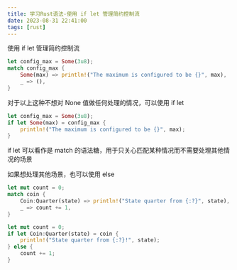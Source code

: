```yaml
---
title: 学习Rust语法-使用 if let 管理简约控制流
date: 2023-08-31 22:41:00
tags: [rust]
---
```


使用 if let 管理简约控制流

<!--more-->


```rs
let config_max = Some(3u8);
match config_max {
    Some(max) => println!("The maximum is configured to be {}", max),
    _ => (),
}
```

对于以上这种不想对 None 值做任何处理的情况，可以使用 if let

```rs
let config_max = Some(3u8);
if let Some(max) = config_max {
    println!("The maximum is configured to be {}", max);
}
```

if let 可以看作是 match 的语法糖，用于只关心匹配某种情况而不需要处理其他情况的场景

如果想处理其他场景，也可以使用 else

```rs
let mut count = 0;
match coin {
    Coin:Quarter(state) => println!("State quarter from {:?}", state),
    _ => count += 1,
}
```

```rs
let mut count = 0;
if let Coin:Quarter(state) = coin {
    println!("State quarter from {:?}!", state);
} else {
    count += 1;
}
```
